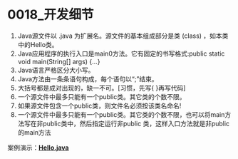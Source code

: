 # 0018_开发细节

1. Java源文件以 .java 为扩展名。源文件的基本组成部分是类 (class) ，如本类中的Hello类。
2. Java应用程序的执行入口是main0方法。它有固定的书写格式:public static void main(String[] args) {…}
3. Java语言严格区分大小写。
4. Java方法由一条条语句构成，每个语句以“;”结束。
5. 大括号都是成对出现的，缺一不可。[习惯，先写{ }再写代码]
6. 一个源文件中最多只能有一个public类。其它类的个数不限。
7. 如果源文件包含一个public类，则文件名必须按该类名命名!
8. 一个源文件中最多只能有一个public类。其它类的个数不限，也可以将main方法写在非public类中，然后指定运行非public 类，这样入口方法就是非public 的main方法

案例演示：**[Hello.java](https://github.com/dnx00/Notes_on_the_Course_of_Han_Shunping_Gradually_Learning_Java/blob/main/Chapter02_Java%E6%A6%82%E8%BF%B0/0018_%E5%BC%80%E5%8F%91%E7%BB%86%E8%8A%82/Hello.java)**
